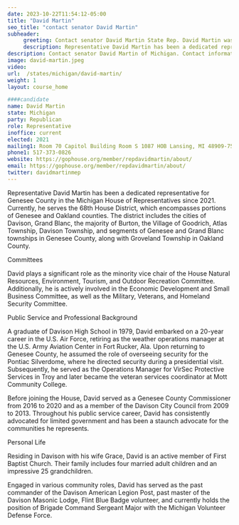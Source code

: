 ```yaml
---
date: 2023-10-22T11:54:12-05:00
title: "David Martin"
seo_title: "contact senator David Martin"
subheader:
     greeting: Contact senator David Martin State Rep. David Martin was first elected to serve the 35th District in the Michigan House of Representatives in November 2020.Rep. David Martin represents the 34th House District, which covers most of Lenawee County.
     description: Representative David Martin has been a dedicated representative for Genesee County in the Michigan House of Representatives since 2021.
description: Contact senator David Martin of Michigan. Contact information for David Martin includes email address, phone number, and mailing address.
image: david-martin.jpeg
video:
url:  /states/michigan/david-martin/
weight: 1
layout: course_home

####candidate
name: David Martin
state: Michigan
party: Republican
role: Representative
inoffice: current
elected: 2021
mailing1: Room 70 Capitol Building Room S 1087 HOB Lansing, MI 48909-7514
phone1: 517-373-0826
website: https://gophouse.org/member/repdavidmartin/about/
email: https://gophouse.org/member/repdavidmartin/about/
twitter: davidmartinmep
---
```


Representative David Martin has been a dedicated representative for Genesee County in the Michigan House of Representatives since 2021. Currently, he serves the 68th House District, which encompasses portions of Genesee and Oakland counties. The district includes the cities of Davison, Grand Blanc, the majority of Burton, the Village of Goodrich, Atlas Township, Davison Township, and segments of Genesee and Grand Blanc townships in Genesee County, along with Groveland Township in Oakland County.

Committees

David plays a significant role as the minority vice chair of the House Natural Resources, Environment, Tourism, and Outdoor Recreation Committee. Additionally, he is actively involved in the Economic Development and Small Business Committee, as well as the Military, Veterans, and Homeland Security Committee.

Public Service and Professional Background

A graduate of Davison High School in 1979, David embarked on a 20-year career in the U.S. Air Force, retiring as the weather operations manager at the U.S. Army Aviation Center in Fort Rucker, Ala. Upon returning to Genesee County, he assumed the role of overseeing security for the Pontiac Silverdome, where he directed security during a presidential visit. Subsequently, he served as the Operations Manager for VirSec Protective Services in Troy and later became the veteran services coordinator at Mott Community College.

Before joining the House, David served as a Genesee County Commissioner from 2016 to 2020 and as a member of the Davison City Council from 2009 to 2013. Throughout his public service career, David has consistently advocated for limited government and has been a staunch advocate for the communities he represents.

Personal Life

Residing in Davison with his wife Grace, David is an active member of First Baptist Church. Their family includes four married adult children and an impressive 25 grandchildren.

Engaged in various community roles, David has served as the past commander of the Davison American Legion Post, past master of the Davison Masonic Lodge, Flint Blue Badge volunteer, and currently holds the position of Brigade Command Sergeant Major with the Michigan Volunteer Defense Force.
